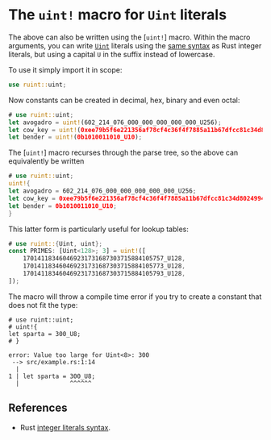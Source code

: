 # The `uint!` macro for `Uint` literals

<!-- Fix linking to `Uint`. See https://github.com/rust-lang/rust/issues/74481 -->

The above can also be written using the [`uint!`] macro. Within the macro arguments,
you can write [`Uint`](../uint/struct.Uint.html) literals using the [same syntax][rust-syntax] as Rust integer
literals, but using a capital `U` in the suffix instead of lowercase.

[rust-syntax]: https://doc.rust-lang.org/stable/reference/tokens.html#integer-literals

To use it simply import it in scope:

```rust
use ruint::uint;
```

Now constants can be created in decimal, hex, binary and even octal:

```rust
# use ruint::uint;
let avogadro = uint!(602_214_076_000_000_000_000_000_U256);
let cow_key = uint!(0xee79b5f6e221356af78cf4c36f4f7885a11b67dfcc81c34d80249947330c0f82_U256);
let bender = uint!(0b1010011010_U10);
```

The [`uint!`] macro recurses through the parse tree, so the above can equivalently be written

```rust
# use ruint::uint;
uint!{
let avogadro = 602_214_076_000_000_000_000_000_U256;
let cow_key = 0xee79b5f6e221356af78cf4c36f4f7885a11b67dfcc81c34d80249947330c0f82_U256;
let bender = 0b1010011010_U10;
}
```

This latter form is particularly useful for lookup tables:

```rust
# use ruint::{Uint, uint};
const PRIMES: [Uint<128>; 3] = uint!([
    170141183460469231731687303715884105757_U128,
    170141183460469231731687303715884105773_U128,
    170141183460469231731687303715884105793_U128,
]);
```

The macro will throw a compile time error if you try to create a constant that
does not fit the type:

```rust,compile_fail
# use ruint::uint;
# uint!{
let sparta = 300_U8;
# }
```

```text,ignore
error: Value too large for Uint<8>: 300
 --> src/example.rs:1:14
  |
1 | let sparta = 300_U8;
  |              ^^^^^^
```


## References

* Rust [integer literals syntax](https://doc.rust-lang.org/stable/reference/tokens.html#integer-literals).
